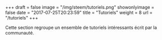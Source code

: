 +++
draft = false
image = "/img/steem/tutoriels.png"
showonlyimage = false
date = "2017-07-25T20:23:59"
title = "Tutoriels"
weight = 8
url = "/tutoriels"
+++

Cette section regroupe un ensemble de tutoriels intéressants écrit par la communauté.
<!--more-->
